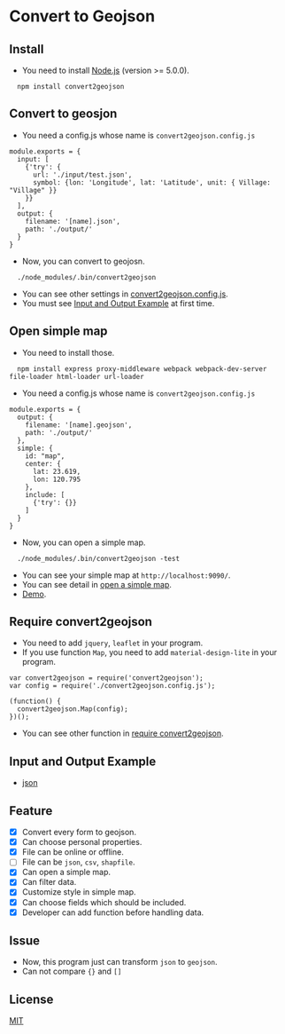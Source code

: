 # Convert to Geojson

## Install

- You need to install [Node.js](https://nodejs.org/en/) (version >= 5.0.0).

```
  npm install convert2geojson
```

## Convert to geosjon

- You need a config.js whose name is `convert2geojson.config.js`
```
module.exports = { 
  input: [
    {'try': {
      url: './input/test.json',
      symbol: {lon: 'Longitude', lat: 'Latitude', unit: { Village: "Village" }}
    }}  
  ],  
  output: {
    filename: '[name].json',
    path: './output/'
  }   
}
```

- Now, you can convert to geojosn.
```
  ./node_modules/.bin/convert2geojson
```

- You can see other settings in [convert2geojson.config.js](https://github.com/HsuTing/convert2geojson/wiki/convert2geojson.config.js).
- You must see [Input and Output Example](https://github.com/HsuTing/convert2geojson#input-and-output-example) at first time.

## Open simple map

- You need to install those.
```
  npm install express proxy-middleware webpack webpack-dev-server file-loader html-loader url-loader
```

- You need a config.js whose name is `convert2geojson.config.js`
```
module.exports = {
  output: {
    filename: '[name].geojson',
    path: './output/'
  },
  simple: {
    id: "map",
    center: {
      lat: 23.619, 
      lon: 120.795
    },  
    include: [
      {'try': {}} 
    ]
  }
}
```

- Now, you can open a simple map.
```
  ./node_modules/.bin/convert2geojson -test
```

- You can see your simple map at `http://localhost:9090/`.
- You can see detail in [open a simple map](https://github.com/HsuTing/convert2geojson/wiki/Open-a-simple-map).
- [Demo](http://HsuTing.github.io/convert2geojson/).

## Require convert2geojson

- You need to add `jquery`, `leaflet` in your program.
- If you use function `Map`, you need to add `material-design-lite` in your program.

```
var convert2geojson = require('convert2geojson');
var config = require('./convert2geojson.config.js');

(function() {
  convert2geojson.Map(config);
})();
```
- You can see other function in [require convert2geojson](https://github.com/HsuTing/convert2geojson/wiki/require-convert2geosjon).

## Input and Output Example

- [json](https://github.com/HsuTing/convert2geojson/wiki#json)

## Feature

- [x] Convert every form to geojson.
- [x] Can choose personal properties.
- [x] File can be online or offline.
- [ ] File can be `json`, `csv`, `shapfile`.
- [x] Can open a simple map.
- [x] Can filter data.
- [x] Customize style in simple map.
- [x] Can choose fields which should be included.
- [x] Developer can add function before handling data.

## Issue

- Now, this program just can transform `json` to `geojson`.
- Can not compare `{}` and `[]`

## License

[MIT](https://github.com/HsuTing/convert2geojson/blob/master/LICENSE)
